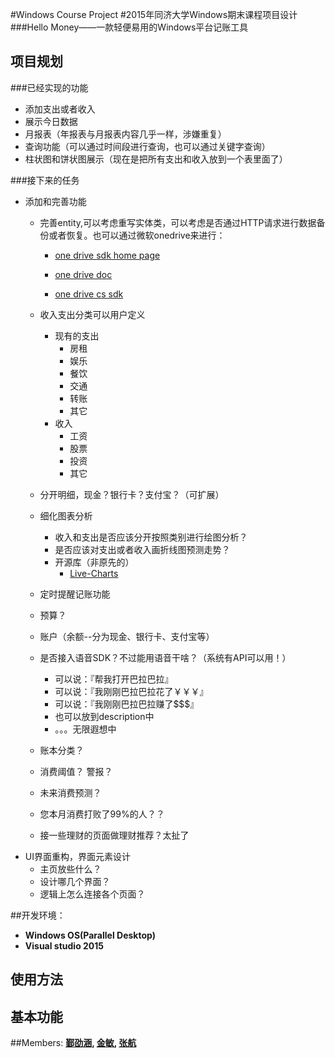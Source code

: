 

#Windows Course Project
#2015年同济大学Windows期末课程项目设计
###Hello Money——一款轻便易用的Windows平台记账工具


## 项目规划

###已经实现的功能

- 添加支出或者收入
- 展示今日数据
- 月报表（年报表与月报表内容几乎一样，涉嫌重复）
- 查询功能（可以通过时间段进行查询，也可以通过关键字查询）
- 柱状图和饼状图展示（现在是把所有支出和收入放到一个表里面了）

###接下来的任务

- 添加和完善功能
    - 完善entity,可以考虑重写实体类，可以考虑是否通过HTTP请求进行数据备份或者恢复。也可以通过微软onedrive来进行：
        - [one drive sdk home page](https://dev.onedrive.com/sdks.htm)

        - [one drive doc](https://msdn.microsoft.com/library/windows/apps/br207847?cs-save-lang=1&cs-lang=csharp#code-snippet-1)

        - [one drive cs sdk](https://github.com/onedrive/onedrive-sdk-csharp)

    - 收入支出分类可以用户定义
        - 现有的支出
            - 房租
            - 娱乐
            - 餐饮
            - 交通
            - 转账
            - 其它
        - 收入
            - 工资
            - 股票
            - 投资
            - 其它
    - 分开明细，现金？银行卡？支付宝？（可扩展）
    - 细化图表分析
        - 收入和支出是否应该分开按照类别进行绘图分析？
        - 是否应该对支出或者收入画折线图预测走势？
        - 开源库（非原先的）
            - [Live-Charts](https://github.com/beto-rodriguez/Live-Charts)

    - 定时提醒记账功能
    - 预算？
    - 账户（余额--分为现金、银行卡、支付宝等）
    - 是否接入语音SDK？不过能用语音干啥？（系统有API可以用！）
        - 可以说：『帮我打开巴拉巴拉』
        - 可以说：『我刚刚巴拉巴拉花了￥￥￥』
        - 可以说：『我刚刚巴拉巴拉赚了$$$』
        - 也可以放到description中
        - 。。。无限遐想中
    - 账本分类？
    - 消费阈值？ 警报？
    - 未来消费预测？
    - 您本月消费打败了99%的人？？
    - 接一些理财的页面做理财推荐？太扯了
- UI界面重构，界面元素设计
    - 主页放些什么？
    - 设计哪几个界面？
    - 逻辑上怎么连接各个页面？


##开发环境：
* <strong>Windows OS(Parallel Desktop)</strong>
* <strong>Visual studio 2015 </strong>



## 使用方法

## 基本功能





##Members:
<strong><a href="https://github.com/Yiiinsh">鄞劭涵</a>,
<strong><a href="https://github.com/yue9944882">金敏</a>,
<strong><a href="https://github.com/HermanZzz">张航</a>
